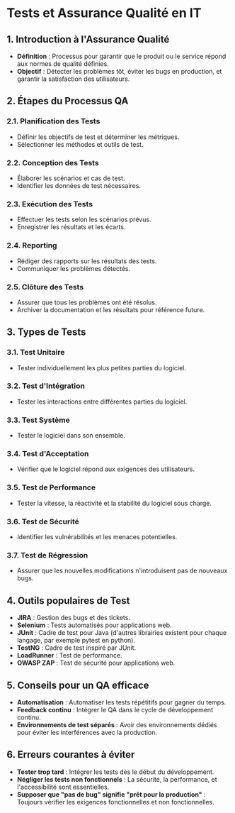 # Tests et Assurance Qualité en IT

## 1. Introduction à l'Assurance Qualité
- **Définition** : Processus pour garantir que le produit ou le service répond aux normes de qualité définies.
- **Objectif** : Détecter les problèmes tôt, éviter les bugs en production, et garantir la satisfaction des utilisateurs.

## 2. Étapes du Processus QA

### 2.1. Planification des Tests
- Définir les objectifs de test et déterminer les métriques.
- Sélectionner les méthodes et outils de test.

### 2.2. Conception des Tests
- Élaborer les scénarios et cas de test.
- Identifier les données de test nécessaires.

### 2.3. Exécution des Tests
- Effectuer les tests selon les scénarios prévus.
- Enregistrer les résultats et les écarts.

### 2.4. Reporting
- Rédiger des rapports sur les résultats des tests.
- Communiquer les problèmes détectés.

### 2.5. Clôture des Tests
- Assurer que tous les problèmes ont été résolus.
- Archiver la documentation et les résultats pour référence future.

## 3. Types de Tests

### 3.1. Test Unitaire
- Tester individuellement les plus petites parties du logiciel.

### 3.2. Test d'Intégration
- Tester les interactions entre différentes parties du logiciel.

### 3.3. Test Système
- Tester le logiciel dans son ensemble.

### 3.4. Test d'Acceptation
- Vérifier que le logiciel répond aux exigences des utilisateurs.

### 3.5. Test de Performance
- Tester la vitesse, la réactivité et la stabilité du logiciel sous charge.

### 3.6. Test de Sécurité
- Identifier les vulnérabilités et les menaces potentielles.

### 3.7. Test de Régression
- Assurer que les nouvelles modifications n'introduisent pas de nouveaux bugs.

## 4. Outils populaires de Test
- **JIRA** : Gestion des bugs et des tickets.
- **Selenium** : Tests automatisés pour applications web.
- **JUnit** : Cadre de test pour Java (d'autres librairies existent pour chaque langage, par exemple pytest en python).
- **TestNG** : Cadre de test inspiré par JUnit.
- **LoadRunner** : Test de performance.
- **OWASP ZAP** : Test de sécurité pour applications web.

## 5. Conseils pour un QA efficace
- **Automatisation** : Automatiser les tests répétitifs pour gagner du temps.
- **Feedback continu** : Intégrer le QA dans le cycle de développement continu.
- **Environnements de test séparés** : Avoir des environnements dédiés pour éviter les interférences avec la production.

## 6. Erreurs courantes à éviter
- **Tester trop tard** : Intégrer les tests dès le début du développement.
- **Négliger les tests non fonctionnels** : La sécurité, la performance, et l'accessibilité sont essentielles.
- **Supposer que "pas de bug" signifie "prêt pour la production"** : Toujours vérifier les exigences fonctionnelles et non fonctionnelles.

